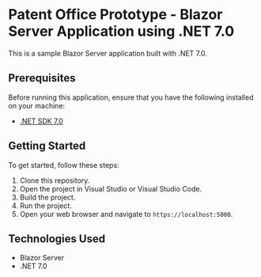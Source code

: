 # Patent Office Prototype - Blazor Server Application using .NET 7.0

This is a sample Blazor Server application built with .NET 7.0.

## Prerequisites

Before running this application, ensure that you have the following installed on your machine:

- [.NET SDK 7.0](https://dotnet.microsoft.com/download/dotnet/7.0)

## Getting Started

To get started, follow these steps:

1. Clone this repository.
2. Open the project in Visual Studio or Visual Studio Code.
3. Build the project.
4. Run the project.
5. Open your web browser and navigate to `https://localhost:5000`.

## Technologies Used

- Blazor Server
- .NET 7.0
